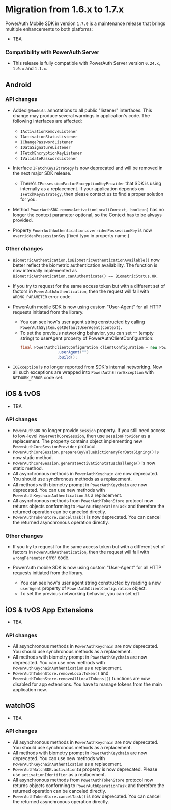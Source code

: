 # Migration from 1.6.x to 1.7.x

PowerAuth Mobile SDK in version `1.7.0` is a maintenance release that brings multiple enhancements to both platforms:

- TBA  

### Compatibility with PowerAuth Server

- This release is fully compatible with PowerAuth Server version `0.24.x`, `1.0.x` and `1.1.x`.

## Android

### API changes

- Added `@NonNull` annotations to all public "listener" interfaces. This change may produce several warnings in application's code. The following interfaces are affected:
  - `IActivationRemoveListener`
  - `IActivationStatusListener`
  - `IChangePasswordListener`
  - `IDataSignatureListener`
  - `IFetchEncryptionKeyListener`
  - `IValidatePasswordListener`
  
- Interface `IFetchKeysStrategy` is now deprecated and will be removed in the next major SDK release.
  - There's `IPossessionFactorEncryptionKeyProvider` that SDK is using internally as a replacement. If your application depends on `IFetchKeysStrategy`, then please contact us to find a proper solution for you.

- Method `PowerAuthSDK.removeActivationLocal(Context, boolean)` has no longer the context parameter optional, so the Context has to be always provided.

- Property `PowerAuthAuthentication.overridenPossessionKey` is now `overriddenPossessionKey` (fixed typo in property name.)

### Other changes

- `BiometricAuthentication.isBiometricAuthenticationAvailable()` now better reflect the biometric authentication availability. The function is now internally implemented as `BiometricAuthentication.canAuthenticate() == BiometricStatus.OK`.

- If you try to request for the same access token but with a different set of factors in `PowerAuthAuthentication`, then the request will fail with `WRONG_PARAMETER` error code.

- PowerAuth mobile SDK is now using custom "User-Agent" for all HTTP requests initiated from the library.
  - You can see how's user agent string constructed by calling `PowerAuthSystem.getDefaultUserAgent(context)`.
  - To set the previous networking behavior, you can set `""` (empty string) to userAgent property of PowerAuthClientConfiguration:
    ```java
    final PowerAuthClientConfiguration clientConfiguration = new PowerAuthClientConfiguration.Builder()
                    .userAgent("")
                    .build();
    ``` 

- `IOException` is no longer reported from SDK's internal networking. Now all such exceptions are wrapped into `PowerAuthErrorException` with `NETWORK_ERROR` code set.

## iOS & tvOS

- TBA

### API changes

- `PowerAuthSDK` no longer provide `session` property. If you still need access to low-level `PowerAuthCoreSession`, then use `sessionProvider` as a replacement. The property contains object implementing new `PowerAuthCoreSessionProvider` protocol.
- `PowerAuthCoreSession.prepareKeyValueDictionaryForDataSigning()` is now static method.
- `PowerAuthCoreSession.generateActivationStatusChallenge()` is now static method.
- All asynchronous methods in `PowerAuthKeychain` are now deprecated. You should use synchronous methods as a replacement.
- All methods with biometry prompt in `PowerAuthKeychain` are now deprecated. You can use new methods with `PowerAuthKeychainAuthentication` as a replacement.
- All asynchronous methods from `PowerAuthTokenStore` protocol now returns objects conforming to `PowerAuthOperationTask` and therefore the returned operation can be canceled directly.
- `PowerAuthTokenStore.cancelTask()` is now deprecated. You can cancel the returned asynchronous operation directly.
    
### Other changes

- If you try to request for the same access token but with a different set of factors in `PowerAuthAuthentication`, then the request will fail with `wrongParameter` error code.

- PowerAuth mobile SDK is now using custom "User-Agent" for all HTTP requests initiated from the library.
  - You can see how's user agent string constructed by reading a new `userAgent` property of `PowerAuthClientConfiguration` object.
  - To set the previous networking behavior, you can set `nil` 

## iOS & tvOS App Extensions

- TBA

### API changes

- All asynchronous methods in `PowerAuthKeychain` are now deprecated. You should use synchronous methods as a replacement.
- All methods with biometry prompt in `PowerAuthKeychain` are now deprecated. You can use new methods with `PowerAuthKeychainAuthentication` as a replacement.
- `PowerAuthTokenStore.removeLocalToken()` and `PowerAuthTokenStore.removeAllLocalTokens|()` functions are now disabled for app extensions. You have to manage tokens from the main application now.

## watchOS

- TBA

### API changes

- All asynchronous methods in `PowerAuthKeychain` are now deprecated. You should use synchronous methods as a replacement.
- All methods with biometry prompt in `PowerAuthKeychain` are now deprecated. You can use new methods with `PowerAuthKeychainAuthentication` as a replacement.
- `PowerAuthWatchSDK.activationId` property is now deprecated. Please use `activationIdentifier` as a replacement.
- All asynchronous methods from `PowerAuthTokenStore` protocol now returns objects conforming to `PowerAuthOperationTask` and therefore the returned operation can be canceled directly.
- `PowerAuthTokenStore.cancelTask()` is now deprecated. You can cancel the returned asynchronous operation directly.
